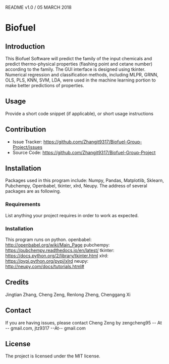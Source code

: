 README v1.0 / 05 MARCH 2018

# Biofuel

## Introduction

This Biofuel Software will predict the family of the input chemicals and predict thermo-physical properties (flashing point and cetane number) according to the family. The GUI interface is designed using tkinter. Numerical regression and classification methods, including MLPR, GRNN, OLS, PLS, KNN, SVM, LDA, were used in the machine learning portion to make better predictions of properties. 

## Usage

Provide a short code snippet (if applicable), or short usage instructions

## Contribution

- Issue Tracker: https://github.com/Zhangjt9317/Biofuel-Group-Project/issues
- Source Code: https://github.com/Zhangjt9317/Biofuel-Group-Project

## Installation

Packages used in this program include:
Numpy, Pandas, Matplotlib, Sklearn, Pubchempy, Openbabel, tkinter, xlrd, Neupy. The address of several packages are as following. 

### Requirements

List anything your project requires in order to work as expected.

### Installation

This program runs on python. 
openbabel:  http://openbabel.org/wiki/Main_Page
pubchempy:  https://pubchempy.readthedocs.io/en/latest/
tkinter:    https://docs.python.org/2/library/tkinter.html
xlrd:       https://pypi.python.org/pypi/xlrd
neupy:      http://neupy.com/docs/tutorials.html#

## Credits

Jingtian Zhang, Cheng Zeng, Renlong Zheng, Chenggang Xi

## Contact

If you are having issues, please contact Cheng Zeng by zengcheng95 -- At -- gmail.com, jtz9317 --At-- gmail.com

## License

The project is licensed under the MIT license.
